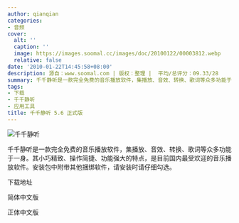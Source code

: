 ```yaml
---
author: qianqian
categories:
- 音频
cover:
  alt: ''
  caption: ''
  image: https://images.soomal.cc/images/doc/20100122/00003812.webp
  relative: false
date: '2010-01-22T14:45:58+08:00'
description: 源自：www.soomal.com | 版权：整理 |  平均/总评分：09.33/28
summary: 千千静听是一款完全免费的音乐播放软件，集播放、音效、转换、歌词等众多功能于一身。其小巧精致、操作简捷、功能强大的特点，是目前国内最受欢迎的音乐播放软件。安装包中附带其他捆绑软件，请安装时请仔细勾选
tags:
- 下载
- 千千静听
- 应用工具
title: 千千静听 5.6 正式版
---
```


![千千静听](https://images.soomal.cc/images/doc/20100122/00003812.webp)



千千静听是一款完全免费的音乐播放软件，集播放、音效、转换、歌词等众多功能于一身。其小巧精致、操作简捷、功能强大的特点，是目前国内最受欢迎的音乐播放软件。安装包中附带其他捆绑软件，请安装时请仔细勾选。



下载地址



简体中文版

正体中文版